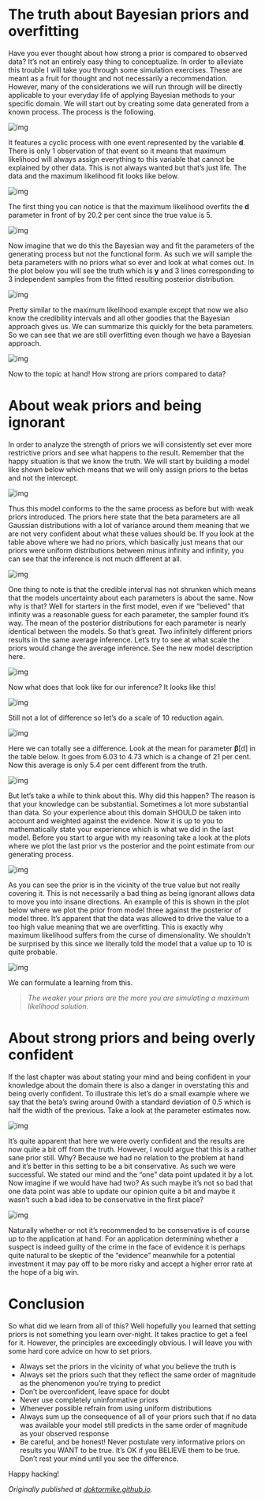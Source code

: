 # The truth about Bayesian priors and overfitting

Have you ever thought about how strong a prior is compared to observed data? It’s not an entirely easy thing to conceptualize. In order to alleviate this trouble I will take you through some simulation exercises. These are meant as a fruit for thought and not necessarily a recommendation. However, many of the considerations we will run through will be directly applicable to your everyday life of applying Bayesian methods to your specific domain. We will start out by creating some data generated from a known process. The process is the following.

![img](https://miro.medium.com/max/2856/1*qxciFErwcnMfys1Y-2jWtg.png)

It features a cyclic process with one event represented by the variable **d**. There is only 1 observation of that event so it means that maximum likelihood will always assign everything to this variable that cannot be explained by other data. This is not always wanted but that’s just life. The data and the maximum likelihood fit looks like below.

![img](https://miro.medium.com/max/600/0*j_JtZInOHebsV_Da.png)

The first thing you can notice is that the maximum likelihood overfits the **d** parameter in front of by 20.2 per cent since the true value is 5.

![img](https://miro.medium.com/max/1726/1*6mx2diNogclYbgfqexUzjQ.png)

Now imagine that we do this the Bayesian way and fit the parameters of the generating process but not the functional form. As such we will sample the beta parameters with no priors what so ever and look at what comes out. In the plot below you will see the truth which is **y** and 3 lines corresponding to 3 independent samples from the fitted resulting posterior distribution.

![img](https://miro.medium.com/max/600/0*8KAMxoKk2ZXFr0BD.png)

Pretty similar to the maximum likelihood example except that now we also know the credibility intervals and all other goodies that the Bayesian approach gives us. We can summarize this quickly for the beta parameters. So we can see that we are still overfitting even though we have a Bayesian approach.

![img](https://miro.medium.com/max/1723/1*iuNxC5oYizKRZclmK9PXjg.png)

Now to the topic at hand! How strong are priors compared to data?

# About weak priors and being ignorant

In order to analyze the strength of priors we will consistently set ever more restrictive priors and see what happens to the result. Remember that the happy situation is that we know the truth. We will start by building a model like shown below which means that we will only assign priors to the betas and not the intercept.

![img](https://miro.medium.com/max/1716/1*UkRNQsxMlhbQn4gPtQSLww.png)

Thus this model conforms to the the same process as before but with weak priors introduced. The priors here state that the beta parameters are all Gaussian distributions with a lot of variance around them meaning that we are not very confident about what these values should be. If you look at the table above where we had no priors, which basically just means that our priors were uniform distributions between minus infinity and infinity, you can see that the inference is not much different at all.

![img](https://miro.medium.com/max/1727/1*qtfg5z7SqGIh_56lR_JwkA.png)

One thing to note is that the credible interval has not shrunken which means that the models uncertainty about each parameters is about the same. Now why is that? Well for starters in the first model, even if we “believed” that infinity was a reasonable guess for each parameter, the sampler found it’s way. The mean of the posterior distributions for each parameter is nearly identical between the models. So that’s great. Two infinitely different priors results in the same average inference. Let’s try to see at what scale the priors would change the average inference. See the new model description here.

![img](https://miro.medium.com/max/1714/1*C9eg9SdWnHZmv-fbcKfwXg.png)

Now what does that look like for our inference? It looks like this!

![img](https://miro.medium.com/max/1722/1*qM8aSr1hLoH4PwPQycLycg.png)

Still not a lot of difference so let’s do a scale of 10 reduction again.

![img](https://miro.medium.com/max/1712/1*h71L3J2mDh4Y0n1DAQQmiw.png)

Here we can totally see a difference. Look at the mean for parameter **β**[d] in the table below. It goes from 6.03 to 4.73 which is a change of 21 per cent. Now this average is only 5.4 per cent different from the truth.

![img](https://miro.medium.com/max/1726/1*QzVjA-rCMVMykSCE7xFn7g.png)

But let’s take a while to think about this. Why did this happen? The reason is that your knowledge can be substantial. Sometimes a lot more substantial than data. So your experience about this domain SHOULD be taken into account and weighted against the evidence. Now it is up to you to mathematically state your experience which is what we did in the last model. Before you start to argue with my reasoning take a look at the plots where we plot the last prior vs the posterior and the point estimate from our generating process.

![img](https://miro.medium.com/max/600/0*uShKLk_I2idttGNo.png)

As you can see the prior is in the vicinity of the true value but not really covering it. This is not necessarily a bad thing as being ignorant allows data to move you into insane directions. An example of this is shown in the plot below where we plot the prior from model three against the posterior of model three. It’s apparent that the data was allowed to drive the value to a too high value meaning that we are overfitting. This is exactly why maximum likelihood suffers from the curse of dimensionality. We shouldn’t be surprised by this since we literally told the model that a value up to 10 is quite probable.

![img](https://miro.medium.com/max/600/0*P0nuUIjfN4yf4bWA.png)

We can formulate a learning from this.

> *The weaker your priors are the more you are simulating a maximum likelihood solution.*

# About strong priors and being overly confident

If the last chapter was about stating your mind and being confident in your knowledge about the domain there is also a danger in overstating this and being overly confident. To illustrate this let’s do a small example where we say that the beta’s swing around 0with a standard deviation of 0.5 which is half the width of the previous. Take a look at the parameter estimates now.

![img](https://miro.medium.com/max/1723/1*fQ0a4Hhrpjn5e9NTHZxM8A.png)

It’s quite apparent that here we were overly confident and the results are now quite a bit off from the truth. However, I would argue that this is a rather sane prior still. Why? Because we had no relation to the problem at hand and it’s better in this setting to be a bit conservative. As such we were successful. We stated our mind and the “one” data point updated it by a lot. Now imagine if we would have had two? As such maybe it’s not so bad that one data point was able to update our opinion quite a bit and maybe it wasn’t such a bad idea to be conservative in the first place?

![img](https://miro.medium.com/max/600/0*oLWGku3T_F8naVWu.png)

Naturally whether or not it’s recommended to be conservative is of course up to the application at hand. For an application determining whether a suspect is indeed guilty of the crime in the face of evidence it is perhaps quite natural to be skeptic of the “evidence” meanwhile for a potential investment it may pay off to be more risky and accept a higher error rate at the hope of a big win.

# Conclusion

So what did we learn from all of this? Well hopefully you learned that setting priors is not something you learn over-night. It takes practice to get a feel for it. However, the principles are exceedingly obvious. I will leave you with some hard core advice on how to set priors.

- Always set the priors in the vicinity of what you believe the truth is
- Always set the priors such that they reflect the same order of magnitude as the phenomenon you’re trying to predict
- Don’t be overconfident, leave space for doubt
- Never use completely uninformative priors
- Whenever possible refrain from using uniform distributions
- Always sum up the consequence of all of your priors such that if no data was available your model still predicts in the same order of magnitude as your observed response
- Be careful, and be honest! Never postulate very informative priors on results you WANT to be true. It’s OK if you BELIEVE them to be true. Don’t rest your mind until you see the difference.

Happy hacking!

*Originally published at* [*doktormike.github.io*](http://doktormike.github.io/blog/The-truth-about-priors-and-overfitting/)*.*